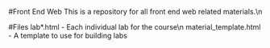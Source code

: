 #Front End Web
This is a repository for all front end web related materials.\n

#Files
lab*.html - Each individual lab for the course\n
material_template.html - A template to use for building labs
